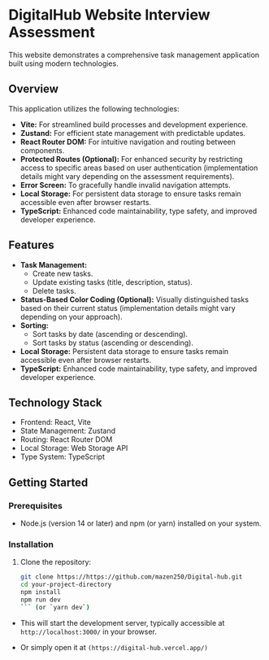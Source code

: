 # DigitalHub Website Interview Assessment

This website demonstrates a comprehensive task management application built using modern technologies.

## Overview

This application utilizes the following technologies:

- **Vite:** For streamlined build processes and development experience.
- **Zustand:** For efficient state management with predictable updates.
- **React Router DOM:** For intuitive navigation and routing between components.
- **Protected Routes (Optional):** For enhanced security by restricting access to specific areas based on user authentication (implementation details might vary depending on the assessment requirements).
- **Error Screen:** To gracefully handle invalid navigation attempts.
- **Local Storage:** For persistent data storage to ensure tasks remain accessible even after browser restarts.
- **TypeScript:** Enhanced code maintainability, type safety, and improved developer experience.

## Features

- **Task Management:**
  - Create new tasks.
  - Update existing tasks (title, description, status).
  - Delete tasks.
- **Status-Based Color Coding (Optional):** Visually distinguished tasks based on their current status (implementation details might vary depending on your approach).
- **Sorting:**
  - Sort tasks by date (ascending or descending).
  - Sort tasks by status (ascending or descending).
- **Local Storage:** Persistent data storage to ensure tasks remain accessible even after browser restarts.
- **TypeScript:** Enhanced code maintainability, type safety, and improved developer experience.

## Technology Stack

- Frontend: React, Vite
- State Management: Zustand
- Routing: React Router DOM
- Local Storage: Web Storage API
- Type System: TypeScript

## Getting Started

### Prerequisites

- Node.js (version 14 or later) and npm (or yarn) installed on your system.

### Installation

1. Clone the repository:

   ````bash
   git clone https://https://github.com/mazen250/Digital-hub.git
   cd your-project-directory
   npm install
   npm run dev
   ``` (or `yarn dev`)
   ````

- This will start the development server, typically accessible at `http://localhost:3000/` in your browser.

- Or simply open it at `(https://digital-hub.vercel.app/)`
